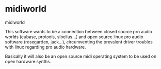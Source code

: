 midiworld
=========

midiworld

This software wants to be a connection between closed source pro audio worlds (cubase, protools, sibelius...) and open source linux pro audio software (rosegarden, jack...), circumventing the prevalent driver troubles with linux regarding pro audio hardware. 

Basically it will also be an open source midi operating system to be used on
open hardware synths. 

 
